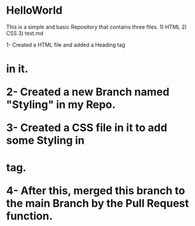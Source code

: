 # HelloWorld
This is a simple and basic Repository that contains three files. 1) HTML 2) CSS 3) test.md

1- Created a HTML file and added a Heading tag <h1> in it.

2- Created a new Branch named "Styling" in my Repo.

3- Created a CSS file in it to add some Styling in <h1> tag.

4- After this, merged this branch to the main Branch by the Pull Request function.